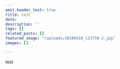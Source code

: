 ```yaml
---
omit_header_text: true
title: test
date: 
description: ''
tags: []
related_posts: []
featured_image: "/uploads/20200518_133758-2.jpg"
images: []

---
```

test